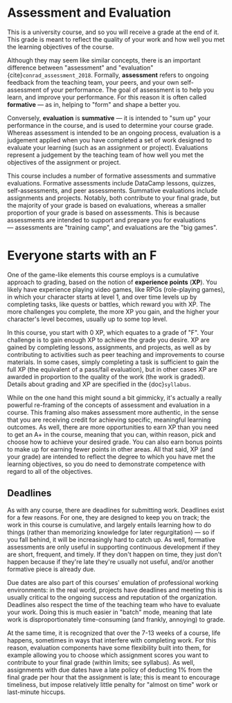 # Assessment and Evaluation

This is a university course, and so you will receive a grade at the end of it. This grade is meant to reflect the quality of your work and how well you met the learning objectives of the course.

Although they may seem like similar concepts, there is an important difference between "assessment" and "evaluation" {cite}`conrad_assessment_2018`. Formally, **assessment** refers to ongoing feedback from the teaching team, your peers, and your own self-assessment of your performance. The goal of assessment is to help you learn, and improve your performance. For this reason it is often called **formative** — as in, helping to "form" and shape a better you.

Conversely, **evaluation** is **summative** — it is intended to "sum up" your performance in the course, and is used to determine your course grade. Whereas assessment is intended to be an ongoing process, evaluation is a judgement applied when you have completed a set of work designed to evaluate your learning (such as an assignment or project). Evaluations represent a judgement by the teaching team of how well you met the objectives of the assignment or project.

This course includes a number of formative assessments and summative evaluations. Formative assessments include DataCamp lessons, quizzes, self-assessments, and peer assessments. Summative evaluations include assignments and projects. Notably, both contribute to your final grade, but the majority of your grade is based on evaluations, whereas a smaller proportion of your grade is based on assessments. This is because assessments are intended to support and prepare you for evaluations — assessments are "training camp", and evaluations are the "big games".

# Everyone starts with an F

One of the game-like elements this course employs is a cumulative approach to grading, based on the notion of **experience points** (**XP**). You likely have experience playing video games, like RPGs (role-playing games), in which your character starts at level 1, and over time levels up by completing tasks, like quests or battles, which reward you with XP. The more challenges you complete, the more XP you gain, and the higher your character's level becomes, usually up to some top level.

In this course, you start with 0 XP, which equates to a grade of "F". Your challenge is to gain enough XP to achieve the grade you desire. XP are gained by completing lessons, assignments, and projects, as well as by contributing to activities such as peer teaching and improvements to course materials. In some cases, simply completing a task is sufficient to gain the full XP (the equivalent of a pass/fail evaluation), but in other cases XP are awarded in proportion to the quality of the work (the work is graded). Details about grading and XP are specified in the {doc}`syllabus`.

While on the one hand this might sound a bit gimmicky, it's actually a really powerful re-framing of the concepts of assessment and evaluation in a course. This framing also makes assessment more authentic, in the sense that you are receiving credit for achieving specific, meaningful learning outcomes. As well, there are more opportunities to earn XP than you need to get an A+ in the course, meaning that you can, within reason, pick and choose how to achieve your desired grade. You can also earn bonus points to make up for earning fewer points in other areas. All that said, XP (and your grade) are intended to reflect the degree to which you have met the learning objectives, so you do need to demonstrate competence with regard to all of the objectives.

## Deadlines

As with any course, there are deadlines for submitting work. Deadlines exist for a few reasons. For one, they are designed to keep you on track; the work in this course is cumulative, and largely entails learning how to do things (rather than memorizing knowledge for later regurgitation) — so if you fall behind, it will be increasingly hard to catch up. As well, formative assessments are only useful in supporting continuous development if they are short, frequent, and timely. If they don't happen on time, they just don't happen because if they're late they're usually not useful, and/or another formative piece is already due.

Due dates are also part of this courses' emulation of professional working environments: in the real world, projects have deadlines and meeting this is usually critical to the ongoing success and reputation of the organization. Deadlines also respect the time of the teaching team who have to evaluate your work. Doing this is much easier in "batch" mode, meaning that late work is disproportionately time-consuming (and frankly, annoying) to grade.

At the same time, it is recognized that over the 7-13 weeks of a course, life happens, sometimes in ways that interfere with completing work. For this reason, evaluation components have some flexibility built into them, for example allowing you to choose which assignment scores you want to contribute to your final grade (within limits; see syllabus). As well, assignments with due dates have a late policy of deducting 1% from the final grade per hour that the assignment is late; this is meant to encourage timeliness, but impose relatively little penalty for "almost on time" work or last-minute hiccups.
